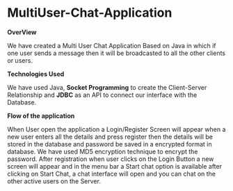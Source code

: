 # MultiUser-Chat-Application

**OverView**

We have created a Multi User Chat Application Based on Java in which if one user sends a message then it will be
broadcasted to all the other clients or users.

**Technologies Used**

We have used Java, **Socket Programming** to create the Client-Server Relationship and
**JDBC** as an API to connect our interface with the Database.

**Flow of the application**

When User open the application a Login/Register Screen will appear when a new user enters all the details and press register
then the details will be stored in the database and password be saved in a encrypted format in database.
We have used MD5 encryption technique to encrypt the password.
After registration when user clicks on the Login Button a new screen will appear and in the menu bar a Start chat option is available 
after clicking on Start Chat, a chat interface will open and you can chat on the other active users on the Server.
